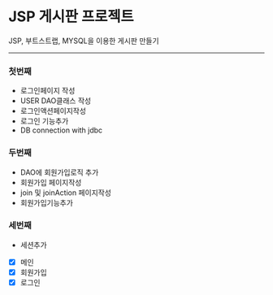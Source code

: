 # JSP 게시판 프로젝트

<p> JSP, 부트스트랩, MYSQL을 이용한 게시판 만들기 </p>
<hr>
<h3>첫번째</h3>
<ul>
<li>로그인페이지 작성</li>
 <li>USER DAO클래스 작성</li>
 <li>로그인액션페이지작성</li>
<li>로그인 기능추가</li>
<li>DB connection with jdbc</li>
</ul>
<h3>두번째</h3>
<ul> 
 <li>DAO에 회원가입로직 추가</li>
 <li>회원가입 페이지작성</li>
 <li>join 및 joinAction 페이지작성</li>
 <li>회원가입기능추가</li>
</ul>



<h3> 세번째</h3>
<ul>
 <li>세션추가 </li>
</ul>

- [x] 메인
- [x] 회원가입
- [x] 로그인
